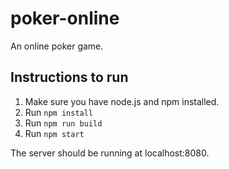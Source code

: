 # poker-online


An online poker game.


## Instructions to run


1. Make sure you have node.js and npm installed.
2. Run `npm install`
3. Run `npm run build`
4. Run `npm start`


The server should be running at localhost:8080.
